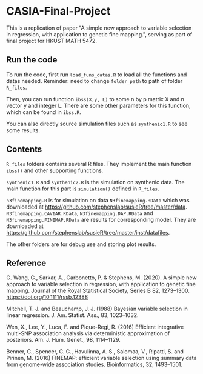 # CASIA-Final-Project
This is a replication of paper "A simple new approach to variable selection in regression, with application to genetic fine mapping.", serving as part of final project for HKUST MATH 5472.

## Run the code

To run the code, first run `load_funs_datas.R` to load all the functions and datas needed. Reminder: need to change `folder_path` to path of folder `R_files`.

Then, you can run function `ibss(X,y, L)` to some n by p matrix X and n vector y and integer L. There are some other parameters for this function, which can be found in `ibss.R`.

You can also directly source simulation files such as `synthenic1.R` to see some results.

## Contents

`R_files` folders contains several R files. They implement the main function `ibss()` and other supporting functions.

`synthenic1.R` and `synthenic2.R` is the simulation on synthenic data. The main function for this part is `simulation()` defined in `R_files`.

`n3finemapping.R` is for simulation on data `N3finemapping.RData` which was downloaded at https://github.com/stephenslab/susieR/tree/master/data. `N3finemapping.CAVIAR.RData`, `N3finemapping.DAP.RData` and `N3finemapping.FINEMAP.RData` are results for corresponding model. They are downloaded at https://github.com/stephenslab/susieR/tree/master/inst/datafiles.

The other folders are for debug use and storing plot results.

## Reference

G. Wang, G., Sarkar, A., Carbonetto, P. \& Stephens, M. (2020). A simple new approach to variable selection in regression, with application to genetic fine mapping. Journal of the Royal Statistical Society, Series B 82, 1273–1300. https://doi.org/10.1111/rssb.12388

Mitchell, T. J. and Beauchamp, J. J. (1988) Bayesian variable selection in linear regression. J. Am. Statist. Ass., 83, 1023–1032.

Wen, X., Lee, Y., Luca, F. and Pique-Regi, R. (2016) Efficient integrative multi-SNP association analysis via deterministic approximation of posteriors. Am. J. Hum. Genet., 98, 1114–1129.

Benner, C., Spencer, C. C., Havulinna, A. S., Salomaa, V., Ripatti, S. and Pirinen, M. (2016) FINEMAP: efficient variable selection using summary data from genome-wide association studies. Bioinformatics, 32, 1493–1501.
